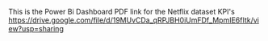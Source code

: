 This is the Power Bi Dashboard PDF link for the Netflix dataset KPI's
https://drive.google.com/file/d/19MUvCDa_qRPJBH0iUmFDf_MpmIE6fItk/view?usp=sharing
